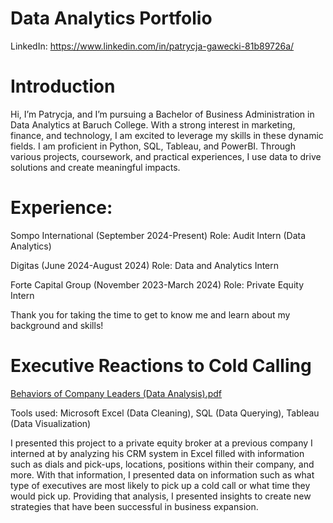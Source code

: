 
# Data Analytics Portfolio

LinkedIn: https://www.linkedin.com/in/patrycja-gawecki-81b89726a/

# Introduction
Hi, I’m Patrycja, and I’m pursuing a Bachelor of Business Administration in Data Analytics at Baruch College. With a strong interest in marketing, finance, and technology, I am excited to leverage my skills in these dynamic fields. I am proficient in Python, SQL, Tableau, and PowerBI. Through various projects, coursework, and practical experiences, I use data to drive solutions and create meaningful impacts.

# Experience:

Sompo International (September 2024-Present)
Role: Audit Intern (Data Analytics)

Digitas (June 2024-August 2024)
Role: Data and Analytics Intern

Forte Capital Group (November 2023-March 2024)
Role: Private Equity Intern

Thank you for taking the time to get to know me and learn about my background and skills!

# Executive Reactions to Cold Calling
[Behaviors of Company Leaders (Data Analysis).pdf](https://github.com/user-attachments/files/16369218/Behaviors.of.Company.Leaders.Data.Analysis.pdf)

Tools used: Microsoft Excel (Data Cleaning), SQL (Data Querying), Tableau (Data Visualization)

I presented this project to a private equity broker at a previous company I interned at by analyzing his CRM system in Excel filled with information such as dials and pick-ups, locations, positions within their company, and more. With that information, I presented data on information such as what type of executives are most likely to pick up a cold call or what time they would pick up. Providing that analysis, I presented insights to create new strategies that have been successful in business expansion. 



